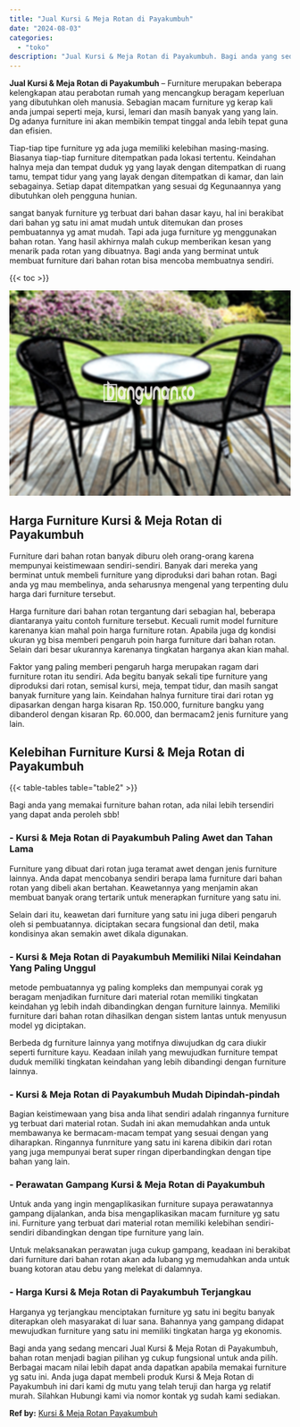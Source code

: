 ```yaml
---
title: "Jual Kursi & Meja Rotan di Payakumbuh"
date: "2024-08-03"
categories: 
  - "toko"
description: "Jual Kursi & Meja Rotan di Payakumbuh. Bagi anda yang sedang mencari Jual Kursi & Meja Rotan di Payakumbuh, bahan rotan menjadi bagian pilihan yg cukup fungs..."
---
```


**Jual Kursi & Meja Rotan di Payakumbuh** – Furniture merupakan beberapa kelengkapan atau perabotan rumah yang mencangkup beragam keperluan yang dibutuhkan oleh manusia. Sebagian macam furniture yg kerap kali anda jumpai seperti meja, kursi, lemari dan masih banyak yang yang lain. Dg adanya furniture ini akan membikin tempat tinggal anda lebih tepat guna dan efisien.

Tiap-tiap tipe furniture yg ada juga memiliki kelebihan masing-masing. Biasanya tiap-tiap furniture ditempatkan pada lokasi tertentu. Keindahan halnya meja dan tempat duduk yg yang layak dengan ditempatkan di ruang tamu, tempat tidur yang yang layak dengan ditempatkan di kamar, dan lain sebagainya. Setiap dapat ditempatkan yang sesuai dg Kegunaannya yang dibutuhkan oleh pengguna hunian.

sangat banyak furniture yg terbuat dari bahan dasar kayu, hal ini berakibat dari bahan yg satu ini amat mudah untuk ditemukan dan proses pembuatannya yg amat mudah. Tapi ada juga furniture yg menggunakan bahan rotan. Yang hasil akhirnya malah cukup memberikan kesan yang menarik pada rotan yang dibuatnya. Bagi anda yang berminat untuk membuat furniture dari bahan rotan bisa mencoba membuatnya sendiri.

{{< toc >}}

![Jual Kursi & Meja Rotan di Payakumbuh](/images/kursi-meja-rotan-murah36.png)

## Harga Furniture Kursi & Meja Rotan di Payakumbuh

Furniture dari bahan rotan banyak diburu oleh orang-orang karena mempunyai keistimewaan sendiri-sendiri. Banyak dari mereka yang berminat untuk membeli furniture yang diproduksi dari bahan rotan. Bagi anda yg mau membelinya, anda seharusnya mengenal yang terpenting dulu harga dari furniture tersebut.

Harga furniture dari bahan rotan tergantung dari sebagian hal, beberapa diantaranya yaitu contoh furniture tersebut. Kecuali rumit model furniture karenanya kian mahal poin harga furniture rotan. Apabila juga dg kondisi ukuran yg bisa memberi pengaruh poin harga furniture dari bahan rotan. Selain dari besar ukurannya karenanya tingkatan harganya akan kian mahal.

Faktor yang paling memberi pengaruh harga merupakan ragam dari furniture rotan itu sendiri. Ada begitu banyak sekali tipe furniture yang diproduksi dari rotan, semisal kursi, meja, tempat tidur, dan masih sangat banyak furniture yang lain. Keindahan halnya furniture tirai dari rotan yg dipasarkan dengan harga kisaran Rp. 150.000, furniture bangku yang dibanderol dengan kisaran Rp. 60.000, dan bermacam2 jenis furniture yang lain.

## Kelebihan Furniture Kursi & Meja Rotan di Payakumbuh

{{< table-tables table="table2" >}}

Bagi anda yang memakai furniture bahan rotan, ada nilai lebih tersendiri yang dapat anda peroleh sbb!

### \- Kursi & Meja Rotan di Payakumbuh Paling Awet dan Tahan Lama

Furniture yang dibuat dari rotan juga teramat awet dengan jenis furniture lainnya. Anda dapat mencobanya sendiri berapa lama furniture dari bahan rotan yang dibeli akan bertahan. Keawetannya yang menjamin akan membuat banyak orang tertarik untuk menerapkan furniture yang satu ini.

Selain dari itu, keawetan dari furniture yang satu ini juga diberi pengaruh oleh si pembuatannya. diciptakan secara fungsional dan detil, maka kondisinya akan semakin awet dikala digunakan.

### \- Kursi & Meja Rotan di Payakumbuh Memiliki Nilai Keindahan Yang Paling Unggul

metode pembuatannya yg paling kompleks dan mempunyai corak yg beragam menjadikan furniture dari material rotan memiliki tingkatan keindahan yg lebih indah dibandingkan dengan furniture lainnya. Memiliki furniture dari bahan rotan dihasilkan dengan sistem lantas untuk menyusun model yg diciptakan.

Berbeda dg furniture lainnya yang motifnya diwujudkan dg cara diukir seperti furniture kayu. Keadaan inilah yang mewujudkan furniture tempat duduk memiliki tingkatan keindahan yang lebih dibandingi dengan furniture lainnya.

### \- Kursi & Meja Rotan di Payakumbuh Mudah Dipindah-pindah

Bagian keistimewaan yang bisa anda lihat sendiri adalah ringannya furniture yg terbuat dari material rotan. Sudah ini akan memudahkan anda untuk membawanya ke bermacam-macam tempat yang sesuai dengan yang diharapkan. Ringannya funrniture yang satu ini karena dibikin dari rotan yang juga mempunyai berat super ringan diperbandingkan dengan tipe bahan yang lain.

### \- Perawatan Gampang Kursi & Meja Rotan di Payakumbuh

Untuk anda yang ingin mengaplikasikan furniture supaya perawatannya gampang dijalankan, anda bisa mengaplikasikan macam furniture yg satu ini. Furniture yang terbuat dari material rotan memiliki kelebihan sendiri-sendiri dibandingkan dengan tipe furniture yang lain.

Untuk melaksanakan perawatan juga cukup gampang, keadaan ini berakibat dari furniture dari bahan rotan akan ada lubang yg memudahkan anda untuk buang kotoran atau debu yang melekat di dalamnya.

### \- Harga Kursi & Meja Rotan di Payakumbuh Terjangkau

Harganya yg terjangkau menciptakan furniture yg satu ini begitu banyak diterapkan oleh masyarakat di luar sana. Bahannya yang gampang didapat mewujudkan furniture yang satu ini memiliki tingkatan harga yg ekonomis.

Bagi anda yang sedang mencari Jual Kursi & Meja Rotan di Payakumbuh, bahan rotan menjadi bagian pilihan yg cukup fungsional untuk anda pilih. Berbagai macam nilai lebih dapat anda dapatkan apabila memakai furniture yg satu ini. Anda juga dapat membeli produk Kursi & Meja Rotan di Payakumbuh ini dari kami dg mutu yang telah teruji dan harga yg relatif murah. Silahkan Hubungi kami via nomor kontak yg sudah kami sediakan.

**Ref by:** [Kursi & Meja Rotan Payakumbuh](https://id.wikipedia.org/wiki/Kursi)
